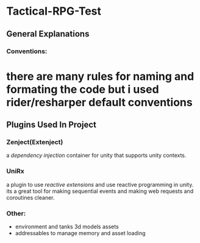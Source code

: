 # Tactical-RPG-Test

## General Explanations

### Conventions:
# there are many rules for naming and formating the code but i used rider/resharper default conventions





## Plugins Used In Project

### Zenject(Extenject)
a *dependency injection* container for unity that supports unity contexts. 

### UniRx
a plugin to use *reactive extensions* and use reactive programming in unity. 
its a great tool for making sequential events and making web requests and coroutines cleaner.

### Other:
- environment and tanks 3d models assets
- addressables to manage memory and asset loading
